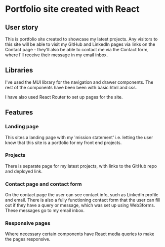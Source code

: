 # Portfolio site created with React

## User story
This is portfolio site created to showcase my latest projects. Any visitors to this site will be able to visit my GitHub and LinkedIn pages via links on the Contact page - they'll also be able to contact me via the Contact form, where I'll receive their message in my email inbox. 

## Libraries 
I've used the MUI library for the navigation and drawer components. The rest of the components have been been with basic html and css. 

I have also used React Router to set up pages for the site. 

## Features 

### Landing page
This sites a landing page with my 'mission statement' i.e. letting the user know that this site is a portfolio for my front end projects. 

### Projects
There is separate page for my latest projects, with links to the GitHub repo and deployed link. 

### Contact page and contact form
On the contact page the user can see contact info, such as LinkedIn profile and email. There is also a fully functioning contact form that the user can fill out if they have a query or message, which was set up using Web3forms. These messages go to my email inbox.  

### Responsive pages
Where necessary certain components have React media queries to make the pages responsive.